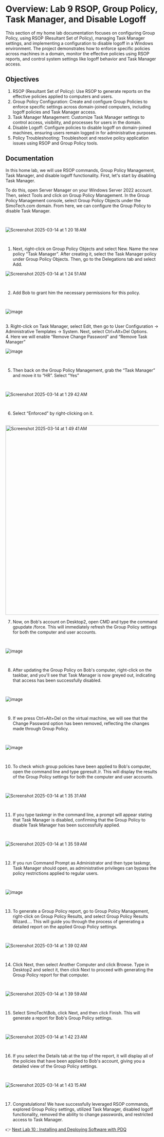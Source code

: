 # Overview: Lab 9 RSOP, Group Policy, Task Manager, and Disable Logoff
This section of my home lab documentation focuses on configuring Group Policy, using RSOP (Resultant Set of Policy), managing Task Manager settings, and implementing a configuration to disable logoff in a Windows environment. The project demonstrates how to enforce specific policies across machines in a domain, monitor the effective policies using RSOP reports, and control system settings like logoff behavior and Task Manager access.

## Objectives

1. RSOP (Resultant Set of Policy): Use RSOP to generate reports on the effective policies applied to computers and users.
2. Group Policy Configuration: Create and configure Group Policies to enforce specific settings across domain-joined computers, including logoff policies and Task Manager access.
3. Task Manager Management: Customize Task Manager settings to control access, visibility, and processes for users in the domain.
4. Disable Logoff: Configure policies to disable logoff on domain-joined machines, ensuring users remain logged in for administrative purposes.
5. Policy Troubleshooting: Troubleshoot and resolve policy application issues using RSOP and Group Policy tools.

## Documentation
In this home lab, we will use RSOP commands, Group Policy Management, Task Manager, and disable logoff functionality. First, let's start by disabling Task Manager.

To do this, open Server Manager on your Windows Server 2022 account. Then, select Tools and click on Group Policy Management. In the Group Policy Management console, select Group Policy Objects under the SimoTech.com domain. From here, we can configure the Group Policy to disable Task Manager.

<br>

![Screenshot 2025-03-14 at 1 20 18 AM](https://github.com/user-attachments/assets/e834b551-6917-49b0-9880-ced1677a0151)

<br>

1. Next, right-click on Group Policy Objects and select New. Name the new policy "Task Manager". After creating it, select the Task Manager policy under Group Policy Objects. Then, go to the Delegations tab and select Add. 

![Screenshot 2025-03-14 at 1 24 51 AM](https://github.com/user-attachments/assets/d4e6d1ef-6db5-4891-acc3-4693cb6f3621)

<br> 

2. Add Bob to grant him the necessary permissions for this policy.
<br>

![image](https://github.com/user-attachments/assets/71ce1c15-00fb-4564-b98c-25912915b4fd)

<br> 
3. Right-click on Task Manager, select Edit, then go to User Configuration → Administrative Templates → System. Next, select Ctrl+Alt+Del Options.

<br> 
4. Here we will enable “Remove Change Password” and “Remove Task Manager”

<br> 

![image](https://github.com/user-attachments/assets/f7006c34-b9b6-4798-93c6-cfdb1e720155)

<br> 

5. Then back on the Group Policy Management, grab the “Task Manager” and move it to “HR”. Select “Yes”

<br> 

![Screenshot 2025-03-14 at 1 29 42 AM](https://github.com/user-attachments/assets/cb20a35a-a961-43c5-bb7f-665757ae5154)

<br> 

6. Select “Enforced” by right-clicking on it.

<br> 

<img width="621" alt="Screenshot 2025-03-14 at 1 49 41 AM" src="https://github.com/user-attachments/assets/f2fe4a20-0c1f-4ae3-9da6-6fc12dd466e9" />

<br>

7. Now, on Bob's account on Desktop2, open CMD and type the command gpupdate /force. This will immediately refresh the Group Policy settings for both the computer and user accounts.

<br> 


![image](https://github.com/user-attachments/assets/306605ac-87b4-4c3a-9a5d-d97f407c083b)

<br> 

8. After updating the Group Policy on Bob's computer, right-click on the taskbar, and you'll see that Task Manager is now greyed out, indicating that access has been successfully disabled.

<br> 

![image](https://github.com/user-attachments/assets/8d7cc73e-327e-4f99-b585-2356a89f3e24)

<br>

9. If we press Ctrl+Alt+Del on the virtual machine, we will see that the Change Password option has been removed, reflecting the changes made through Group Policy.

<br> 

![image](https://github.com/user-attachments/assets/740c3b89-36fb-4014-a6a8-607a58d4c67b)

<br> 

10. To check which group policies have been applied to Bob's computer, open the command line and type gpresult /r. This will display the results of the Group Policy settings for both the computer and user accounts.

<br> 

![Screenshot 2025-03-14 at 1 35 31 AM](https://github.com/user-attachments/assets/8134360b-76c4-4c79-a152-8b69d9894286)

<br> 

11. If you type taskmgr in the command line, a prompt will appear stating that Task Manager is disabled, confirming that the Group Policy to disable Task Manager has been successfully applied.

<br> 

![Screenshot 2025-03-14 at 1 35 59 AM](https://github.com/user-attachments/assets/006aa66f-8d9d-4af7-a147-b16d8249f88a)

<br> 

12. If you run Command Prompt as Administrator and then type taskmgr, Task Manager should open, as administrative privileges can bypass the policy restrictions applied to regular users.

<br> 

![image](https://github.com/user-attachments/assets/1ce005c3-9c21-4690-8c14-d34465bd63a6)

<br> 

13. To generate a Group Policy report, go to Group Policy Management, right-click on Group Policy Results, and select Group Policy Results Wizard.... This will guide you through the process of generating a detailed report on the applied Group Policy settings.


<br> 

![Screenshot 2025-03-14 at 1 39 02 AM](https://github.com/user-attachments/assets/9a73b7de-30b9-4c68-a076-7963f063ca7a)

<br> 

14. Click Next, then select Another Computer and click Browse. Type in Desktop2 and select it, then click Next to proceed with generating the Group Policy report for that computer.

<br> 

![Screenshot 2025-03-14 at 1 39 59 AM](https://github.com/user-attachments/assets/a84237c7-4cff-4109-922d-56c531e158dc)

<br> 

15. Select SimoTech\Bob, click Next, and then click Finish. This will generate a report for Bob's Group Policy settings.

<br>

![Screenshot 2025-03-14 at 1 42 23 AM](https://github.com/user-attachments/assets/b95f18c6-2901-46f8-be85-1bedf04a3ddc)

<br> 

16. If you select the Details tab at the top of the report, it will display all of the policies that have been applied to Bob's account, giving you a detailed view of the Group Policy settings.

<br>

![Screenshot 2025-03-14 at 1 43 15 AM](https://github.com/user-attachments/assets/7f424ad3-aa0c-4ecd-ab29-7459b8ce994c)

<br> 

17. Congratulations! We have successfully leveraged RSOP commands, explored Group Policy settings, utilized Task Manager, disabled logoff functionality, removed the ability to change passwords, and restricted access to Task Manager.

👉 [Next Lab 10 : Installing and Deploying Software with PDQ](https://github.com/tobifash0/Installing-and-Deploying-Software-with-PDQ)
